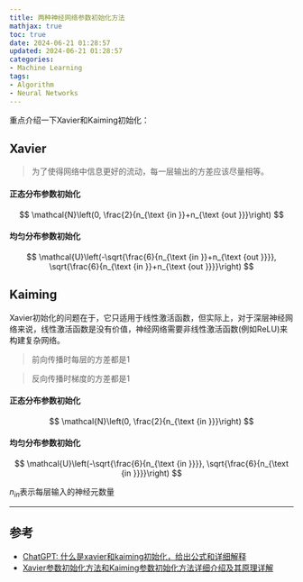```yaml
---
title: 两种神经网络参数初始化方法
mathjax: true
toc: true
date: 2024-06-21 01:28:57
updated: 2024-06-21 01:28:57
categories:
- Machine Learning
tags:
- Algorithm
- Neural Networks
---
```


重点介绍一下Xavier和Kaiming初始化：

<!--more-->

## Xavier

> 为了使得网络中信息更好的流动，每一层输出的方差应该尽量相等。

#### 正态分布参数初始化
$$
\mathcal{N}\left(0, \frac{2}{n_{\text {in }}+n_{\text {out }}}\right)
$$

#### 均匀分布参数初始化
$$
\mathcal{U}\left(-\sqrt{\frac{6}{n_{\text {in }}+n_{\text {out }}}}, \sqrt{\frac{6}{n_{\text {in }}+n_{\text {out }}}}\right)
$$

## Kaiming

Xavier初始化的问题在于，它只适用于线性激活函数，但实际上，对于深层神经网络来说，线性激活函数是没有价值，神经网络需要非线性激活函数(例如ReLU)来构建复杂网络。

> 前向传播时每层的方差都是1

> 反向传播时梯度的方差都是1

#### 正态分布参数初始化
$$
\mathcal{N}\left(0, \frac{2}{n_{\text {in }}}\right)
$$

#### 均匀分布参数初始化
$$
\mathcal{U}\left(-\sqrt{\frac{6}{n_{\text {in }}}}, \sqrt{\frac{6}{n_{\text {in }}}}\right)
$$

$n_{in}$表示每层输入的神经元数量

___

## 参考
- [ChatGPT: 什么是xavier和kaiming初始化，给出公式和详细解释](https://chatgpt.com/share/6c5856fb-e3d3-4ae0-8d1a-21a2b562888d)
- [Xavier参数初始化方法和Kaiming参数初始化方法详细介绍及其原理详解](https://blog.csdn.net/IronmanJay/article/details/128888954)
